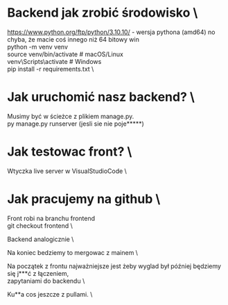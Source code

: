 # Backend jak zrobić środowisko \

https://www.python.org/ftp/python/3.10.10/ - wersja pythona (amd64) no chyba, że macie coś innego niż 64 bitowy win \
python -m venv venv \
source venv/bin/activate  # macOS/Linux  \
venv\Scripts\activate     # Windows \
pip install -r requirements.txt \

# Jak uruchomić nasz backend? \
Musimy być w ścieżce z plikiem manage.py. \
py manage.py runserver (jesli sie nie poje*****)

# Jak testowac front? \ 
Wtyczka live server w VisualStudioCode \
 
# Jak pracujemy na github \
Front robi na branchu frontend \
git checkout frontend \

Backend analogicznie \

Na koniec bedziemy to mergowac z mainem \

Na początek z frontu najważniejsze jest żeby wyglad był później będziemy się j***ć z łączeniem, \
zapytaniami do backendu \

Ku**a cos jeszcze z pullami. \
